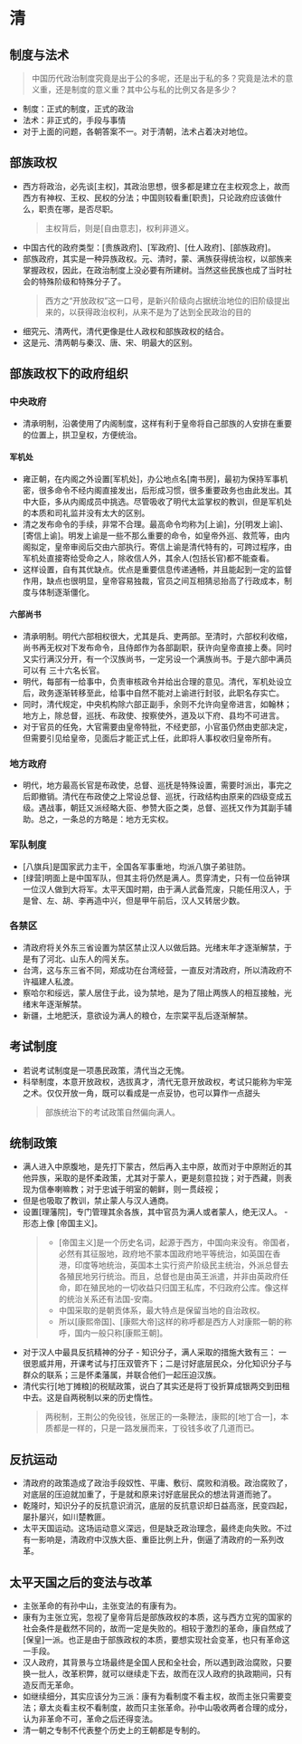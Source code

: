 # 清

## 制度与法术

> 中国历代政治制度究竟是出于公的多呢，还是出于私的多？究竟是法术的意义重，还是制度的意义重？其中公与私的比例又各是多少？

- 制度：正式的制度，正式的政治
- 法术：非正式的，手段与事情
- 对于上面的问题，各朝答案不一。对于清朝，法术占着决对地位。

## 部族政权

- 西方将政治，必先谈[主权]，其政治思想，很多都是建立在主权观念上，故而西方有神权、王权、民权的分法；中国则较看重[职责]，只论政府应该做什么，职责在哪，是否尽职。
  > 主权背后，则是[自由意志]，权利非道义。
- 中国古代的政府类型：[贵族政府]、[军政府]、[仕人政府]、[部族政府]。
- 部族政府，其实是一种异族政权。元、清时，蒙、满族获得统治权，以部族来掌握政权，因此，在政治制度上没必要有所建树。当然这些民族也成了当时社会的特殊阶级和特殊分子了。
  > 西方之“开放政权”这一口号，是新兴阶级向占据统治地位的旧阶级提出来的，以获得政治权利，从来不是为了达到全民政治的目的
- 细究元、清两代，清代更像是仕人政权和部族政权的结合。
- 这是元、清两朝与秦汉、唐、宋、明最大的区别。

## 部族政权下的政府组织

### 中央政府

- 清承明制，沿袭使用了内阁制度，这样有利于皇帝将自己部族的人安排在重要的位置上，拱卫皇权，方便统治。

#### 军机处

- 雍正朝，在内阁之外设置[军机处]，办公地点名[南书房]，最初为保持军事机密，很多命令不经内阁直接发出，后形成习惯，很多重要政务也由此发出。其中大臣，多从内阁成员中挑选。尽管吸收了明代太监掌权的教训，但是军机处的本质和司礼监并没有太大的区别。
- 清之发布命令的手续，非常不合理。最高命令均称为[上谕]，分[明发上谕]、[寄信上谕]。明发上谕是一些不那么重要的命令，如皇帝外巡、救荒等，由内阁拟定，皇帝审阅后交由六部执行。寄信上谕是清代特有的，可跨过程序，由军机处直接寄给受命之人，除收信人外，其余人(包括长官)都不能查看。
- 这样设置，自有其优缺点。优点是重要信息传递通畅，并且能起到一定的监督作用，缺点也很明显，皇帝容易独裁，官员之间互相猜忌抬高了行政成本，制度与体制逐渐僵化。

#### 六部尚书

- 清承明制。明代六部相权很大，尤其是兵、吏两部。至清时，六部权利收缩，尚书再无权对下发布命令，且侍郎作为各部副职，获许向皇帝直接上奏。同时又实行满汉分开，有一个汉族尚书，一定另设一个满族尚书。于是六部中满员可以有 三十六名长官。
- 明代，每部有一给事中，负责审核政令并给出合理的意见。清代，军机处设立后，政务逐渐转移至此，给事中自然不能对上谕进行封驳，此职名存实亡。
- 同时，清代规定，中央机构除六部正副手，余则不允许向皇帝进言，如翰林；地方上，除总督，巡抚、布政使、按察使外，道及以下府、县均不可进言。
- 对于官员的任免，大官需要由皇帝特批，不经吏部，小官虽仍然由吏部决定，但需要引见给皇帝，见面后才能正式上任，此即将人事权收归皇帝所有。

### 地方政府

- 明代，地方最高长官是布政使，总督、巡抚是特殊设置，需要时派出，事完之后即撤销。清代在布政使之上常设总督、巡抚，行政结构由原来的四级变成五级。遇战事，朝廷又派经略大臣、参赞大臣之类，总督、巡抚又作为其副手辅助。总之，一条总的方略是：地方无实权。

### 军队制度

- [八旗兵]是国家武力主干，全国各军事重地，均派八旗子弟驻防。
- [绿营]明面上是中国军队，但其主将仍然是满人。贯穿清史，只有一位岳钟琪一位汉人做到大将军。太平天国时期，由于满人武备荒废，只能任用汉人，于是曾、左、胡、李再造中兴，但是甲午前后，汉人又转居少数。

### 各禁区

- 清政府将关外东三省设置为禁区禁止汉人以做后路。光绪末年才逐渐解禁，于是有了河北、山东人的闯关东。
- 台湾，这与东三省不同，郑成功在台湾经营，一直反对清政府，所以清政府不许福建人私渡。
- 察哈尔和绥远，蒙人居住于此，设为禁地，是为了阻止两族人的相互接触，光绪末年逐渐解禁。
- 新疆，土地肥沃，意欲设为满人的粮仓，左宗棠平乱后逐渐解禁。

## 考试制度

- 若说考试制度是一项愚民政策，清代当之无愧。
- 科举制度，本意开放政权，选拔真才，清代无意开放政权，考试只能称为牢笼之术。仅仅开放一角，既可以看成是一点妥协，也可以算作一点甜头
  > 部族统治下的考试政策自然偏向满人。

## 统制政策

- 满人进入中原腹地，是先打下蒙古，然后再入主中原，故而对于中原附近的其他异族，采取的是怀柔政策，尤其对于蒙人，更是刻意拉拢；对于西藏，则表现为信奉喇嘛教；对于忠诚于明室的朝鲜，则一贯歧视；
- 但是也吸取了教训，禁止蒙人与汉人通商。
- 设置[理藩院]，专门管理其余各族，其中官员为满人或者蒙人，绝无汉人。 - 形态上像 [帝国主义]。
  > - [帝国主义]是一个历史名词，起源于西方，中国向来没有。帝国者，必然有其征服地，政府地不蒙本国政府地平等统治，如英国在香港，印度等地统治，英国本土实行资产阶级民主统治，外派总督去各殖民地另行统治。而且，总督也是由英王派遣，并非由英政府任命，即在殖民地的一切收益只归国王私库，不归政府公库。像这样的统治关系还有法国-安南。
  > - 中国采取的是朝贡体系，最大特点是保留当地的自治政权。
  > - 所以[康熙帝国]、[康熙大帝]这样的称呼都是西方人对康熙一朝的称呼，国内一般只称[康熙王朝]。
- 对于汉人中最具反抗精神的分子 - 知识分子，满人采取的措施大致有三： 一很恩威并用，开课考试与打压双管齐下；二是讨好底层民众，分化知识分子与群众的联系；三是怀柔藩属，并联合他们一起压迫汉族。
- 清代实行[地丁摊粮]的税赋政策，说白了其实还是将丁役折算成银两交到田租中去。这是自两税制以来的历史惰性。
  > 两税制，王荆公的免役钱，张居正的一条鞭法，康熙的[地丁合一]，本质都是一样的，只是一路发展而来，丁役钱多收了几道而已。

## 反抗运动

- 清政府的政策造成了政治手段奴性、平庸、敷衍、腐败和消极。政治腐败了，对底层的压迫就加重了，于是就和原来讨好底层民众的想法背道而驰了。
- 乾隆时，知识分子的反抗意识消沉，底层的反抗意识却日益高涨，民变四起，屡扑屡兴，如川楚教匪。
- 太平天国运动。这场运动意义深远，但是缺乏政治理念，最终走向失败。不过有一影响是，清政府中汉族大臣、重臣比例上升，倒逼了清政府的一系列改革。

## 太平天国之后的变法与改革

- 主张革命的有孙中山，主张变法的有康有为。
- 康有为主张立宪，忽视了皇帝背后是部族政权的本质，这与西方立宪的国家的社会条件是截然不同的，故而一定是失败的。相较于激烈的革命，康自然成了[保皇]一派。也正是由于部族政权的本质，要想实现社会变革，也只有革命这一手段。
- 汉人政府，其背景与立场最终是全国人民和全社会，所以遇到政治腐败，只要换一批人，改革积弊，就可以继续走下去，故而在汉人政府的执政期间，只有造反而无革命。
- 如继续细分，其实应该分为三派：康有为看制度不看主权，故而主张只需要变法；章太炎看主权不看制度，故而只主张革命。孙中山吸收两者合理的成分，认为非革命不可，革命之后还得变法。
- 清一朝之专制不代表整个历史上的王朝都是专制的。

